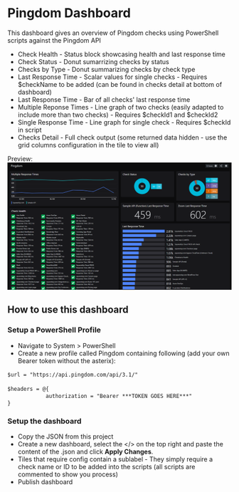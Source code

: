 # Pingdom Dashboard
This dashboard gives an overview of Pingdom checks using PowerShell scripts against the Pingdom API

- Check Health - Status block showcasing health and last response time
- Check Status - Donut sumarrizing checks by status
- Checks by Type - Donut summarizing checks by check type
- Last Response Time - Scalar values for single checks - Requires $checkName to be added (can be found in checks detail at bottom of dashboard)
- Last Response Time - Bar of all checks' last response time
- Multiple Reponse Times - Line graph of two checks (easily adapted to include more than two checks) - Requires $checkId1 and $checkId2
- Single Response Time - Line graph for single check - Requires $checkId in script
- Checks Detail - Full check output (some returned data hidden - use the grid columns configuration in the tile to view all)

Preview:
![screenshot](Pingdom-PowerShell.png)

## How to use this dashboard
### Setup a PowerShell Profile
- Navigate to System > PowerShell
- Create a new profile called Pingdom containing following (add your own Bearer token without the asterix):

```
$url = "https://api.pingdom.com/api/3.1/"

$headers = @{
            authorization = "Bearer ***TOKEN GOES HERE***"
} 
```


### Setup the dashboard
- Copy the JSON from this project
- Create a new dashboard, select the </> on the top right and paste the content of the .json and click **Apply Changes**.
- Tiles that require config contain a sublabel - They simply require a check name or ID to be added into the scripts (all scripts are commented to show you process)
- Publish dashboard
